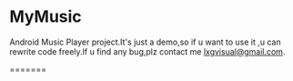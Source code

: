 MyMusic
=======

Android Music Player project.It's just a demo,so if u want to use it ,u can rewrite code freely.If u find any bug,plz contact me lxgvisual@gmail.com.


=======
